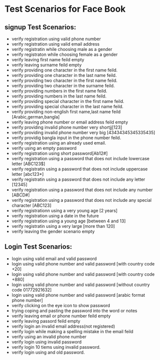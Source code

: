 # Test Scenarios for Face Book

## signup Test Scenarios:

- verify registration using valid phone number
- verify registration using valid email address
- verify registratin while choosing male as a gender
- verify registraton while choosing female as a gender
- verify leaving first name feild empty
- verify leaving surname feild empty
- verify providing one character in the first name feild.
- verify providing one character in the last name feild.
- verify providing two character in the first name feild.
- verify providing two character in the surname feild.
- verify providing numbers in the first name feild.
- verify providing numbers in the last name feild.
- verify providing special character in the first name feild.
- verify providing special character in the last name feild.
- verify providing non-english first name,last name feild [Arabic,german,bangla]
- verify leaving phone number or email address feild empty
- verify providing invalid phone number very shortjj[123]
- verify providing invalid phone number very big [43434345345335435]
- verify providig bangla input in the phone number feild.
- verify registration using an already used email.
- verify using an empty password
- verify registration using short password[Ab12#]
- verify registration using a password that does not include lowercase letter [ABC123$]
- verify registratin using a password that does not include uppercase letter [abc123*]
- verify registratin using a password that does not include any letter [12345]
- verify registration using a password that does not include any number [ABCD#]
- verify registration using a password that does not include any special character [ABC123]
- verify registrationn using a very young age [2 years]
- verify registration using a date in the future
- verify registration using a young age [between 4 and 13]
- verify registratin using a very large [more than 120]
- verify leaving the gender scenario empty

## Login Test Scenarios:

- login using valid email and valid password
- login using valid phone number and valid password [with country code +20]
- login using valid phone number and valid password [with country code +880]
- login using valid phone number and valid password [without country code 01772921632]
- login using valid phone number and valid password [arabic format phone number]
- verify clicking on the eye icon to show password
- trying coping and pasting the password into the word or notes
- verify leaving email or phone number feild empty
- verify leaving passord feild empty
- verify login an invalid email address(not registered)
- verify login while making a spelling mistake in the email feild
- verify using an invalid phone number
- verify login using invalid password
- verify login 10 tiems using invalid password.
- verify login using and old password.
